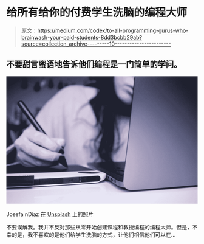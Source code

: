 # 给所有给你的付费学生洗脑的编程大师

> 原文：<https://medium.com/codex/to-all-programming-gurus-who-brainwash-your-paid-students-8dd3bcbb29ab?source=collection_archive---------10----------------------->

## 不要甜言蜜语地告诉他们编程是一门简单的学问。

![](img/a8222e7d0b62e67e3553528892a963cf.png)

Josefa nDiaz 在 [Unsplash](https://unsplash.com?utm_source=medium&utm_medium=referral) 上的照片

不要误解我。我并不反对那些从零开始创建课程和教授编程的编程大师。但是，不幸的是，我不喜欢的是他们给学生洗脑的方式，让他们相信他们可以在…